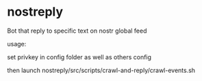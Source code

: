# nostreply
Bot that reply to specific text on nostr global feed

usage:

set privkey in config folder as well as others config 

then launch
 nostreply/src/scripts/crawl-and-reply/crawl-events.sh
